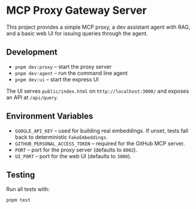 # MCP Proxy Gateway Server

This project provides a simple MCP proxy, a dev assistant agent with RAG, and a basic web UI for issuing queries through the agent.

## Development

- `pnpm dev:proxy` – start the proxy server
- `pnpm dev:agent` – run the command line agent
- `pnpm dev:ui` – start the express UI

The UI serves `public/index.html` on `http://localhost:3000/` and exposes an API at `/api/query`.

## Environment Variables

- `GOOGLE_API_KEY` – used for building real embeddings. If unset, tests fall back to deterministic `FakeEmbeddings`.
- `GITHUB_PERSONAL_ACCESS_TOKEN` – required for the GitHub MCP server.
- `PORT` – port for the proxy server (defaults to `8002`).
- `UI_PORT` – port for the web UI (defaults to `3000`).

## Testing

Run all tests with:

```
pnpm test
```
